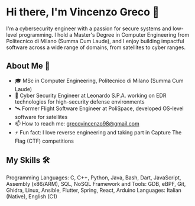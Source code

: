# Hi there, I'm Vincenzo Greco 👋

I'm a cybersecurity engineer with a passion for secure systems and low-level programming. I hold a Master's Degree in Computer Engineering from Politecnico di Milano (Summa Cum Laude), and I enjoy building impactful software across a wide range of domains, from satellites to cyber ranges.

## About Me 🚀

- 🎓 MSc in Computer Engineering, Politecnico di Milano (Summa Cum Laude)
- 💼 Cyber Security Engineer at Leonardo S.P.A. working on EDR technologies for high-security defense environments
- 🛰 Former Flight Software Engineer at PoliSpace, developed OS-level software for satellites
- 📫 How to reach me: grecovincenzo98@gmail.com
- ⚡ Fun fact: I love reverse engineering and taking part in Capture The Flag (CTF) competitions


## My Skills 🛠️

Programming Languages: C, C++, Python, Java, Bash, Dart, JavaScript, Assembly (x86/ARM), SQL, NoSQL
Framework and Tools:  GDB, eBPF, Git, Ghidra, Linux, Ansible, Flutter, Spring, React, Arduino
Languages: Italian (Native), English (C1)
